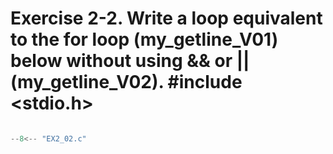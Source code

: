 # Exercise 2-2. Write a loop equivalent to the for loop (my_getline_V01) below without using && or || (my_getline_V02). #include <stdio.h>

``` c

--8<-- "EX2_02.c"

```
